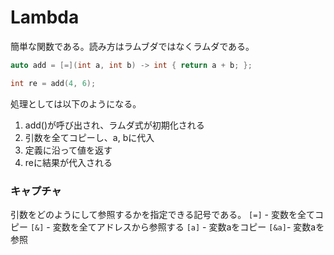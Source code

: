 # Lambda

簡単な関数である。読み方はラムブダではなくラムダである。
```cpp
auto add = [=](int a, int b) -> int { return a + b; };

int re = add(4, 6);
```
処理としては以下のようになる。
1. add()が呼び出され、ラムダ式が初期化される
2. 引数を全てコピーし、a, bに代入
3. 定義に沿って値を返す
4. reに結果が代入される

### キャプチャ
引数をどのようにして参照するかを指定できる記号である。
`[=]` - 変数を全てコピー
`[&]` - 変数を全てアドレスから参照する
`[a]` - 変数aをコピー
`[&a]`- 変数aを参照
